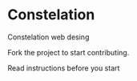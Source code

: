 # Constelation
Constelation web desing

Fork the project to start contributing.

Read instructions before you start

